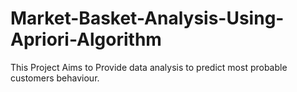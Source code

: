 # Market-Basket-Analysis-Using-Apriori-Algorithm
This Project Aims to Provide data analysis to predict most probable customers behaviour.
